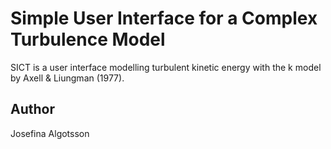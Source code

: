 # Simple User Interface for a Complex Turbulence Model

SICT is a user interface modelling turbulent kinetic energy 
with the k model by Axell & Liungman (1977).

## Author

Josefina Algotsson
